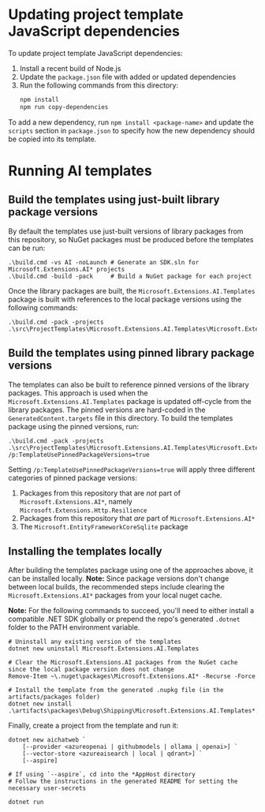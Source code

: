 # Updating project template JavaScript dependencies

To update project template JavaScript dependencies:
1. Install a recent build of Node.js
2. Update the `package.json` file with added or updated dependencies
3. Run the following commands from this directory:
    ```sh
    npm install
    npm run copy-dependencies
    ```

To add a new dependency, run `npm install <package-name>` and update the `scripts` section in `package.json` to specify how the new dependency should be copied into its template.

# Running AI templates

## Build the templates using just-built library package versions

By default the templates use just-built versions of library packages from this repository, so NuGet packages must be produced before the templates can be run:

```pwsh
.\build.cmd -vs AI -noLaunch # Generate an SDK.sln for Microsoft.Extensions.AI* projects
.\build.cmd -build -pack     # Build a NuGet package for each project
```

Once the library packages are built, the `Microsoft.Extensions.AI.Templates` package is built with references to the local package versions using the following commands:

```pwsh
.\build.cmd -pack -projects .\src\ProjectTemplates\Microsoft.Extensions.AI.Templates\Microsoft.Extensions.AI.Templates.csproj
```

## Build the templates using pinned library package versions

The templates can also be built to reference pinned versions of the library packages. This approach is used when the `Microsoft.Extensions.AI.Templates` package is updated off-cycle from the library packages. The pinned versions are hard-coded in the `GeneratedContent.targets` file in this directory. To build the templates package using the pinned versions, run:

```pwsh
.\build.cmd -pack -projects .\src\ProjectTemplates\Microsoft.Extensions.AI.Templates\Microsoft.Extensions.AI.Templates.csproj /p:TemplateUsePinnedPackageVersions=true
```

Setting `/p:TemplateUsePinnedPackageVersions=true` will apply three different categories of pinned package versions:

1. Packages from this repository that are _not_ part of `Microsoft.Extensions.AI*`, namely `Microsoft.Extensions.Http.Resilience`
2. Packages from this repository that _are_ part of `Microsoft.Extensions.AI*`
3. The `Microsoft.EntityFrameworkCoreSqlite` package

## Installing the templates locally

After building the templates package using one of the approaches above, it can be installed locally. **Note:** Since package versions don't change between local builds, the recommended steps include clearing the `Microsoft.Extensions.AI*` packages from your local nuget cache.

**Note:** For the following commands to succeed, you'll need to either install a compatible .NET SDK globally or prepend the repo's generated `.dotnet` folder to the PATH environment variable.

```pwsh
# Uninstall any existing version of the templates
dotnet new uninstall Microsoft.Extensions.AI.Templates

# Clear the Microsoft.Extensions.AI packages from the NuGet cache since the local package version does not change
Remove-Item ~\.nuget\packages\Microsoft.Extensions.AI* -Recurse -Force

# Install the template from the generated .nupkg file (in the artifacts/packages folder)
dotnet new install .\artifacts\packages\Debug\Shipping\Microsoft.Extensions.AI.Templates*.nupkg
```

Finally, create a project from the template and run it:

```pwsh
dotnet new aichatweb `
    [--provider <azureopenai | githubmodels | ollama | openai>] `
    [--vector-store <azureaisearch | local | qdrant>] `
    [--aspire]

# If using `--aspire`, cd into the *AppHost directory
# Follow the instructions in the generated README for setting the necessary user-secrets

dotnet run
```

